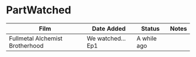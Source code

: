 # PartWatched

| Film | Date Added | Status | Notes |
| ---- | ---------- | ------ | ----- |
| Fullmetal Alchemist Brotherhood | We watched... Ep1 | A while ago | 
